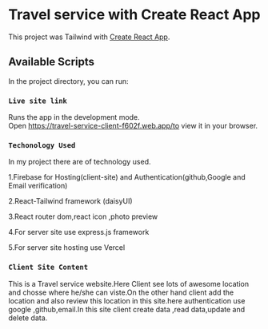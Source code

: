 # Travel service with Create React App

This project was Tailwind with [Create React App](https://github.com/facebook/create-react-app).

## Available Scripts

In the project directory, you can run:

### `Live site link `

Runs the app in the development mode.\
Open https://travel-service-client-f602f.web.app/to view it in your browser.



### `Techonology Used`

In my project there are  of technology used.

1.Firebase for Hosting(client-site) and Authentication(github,Google and Email verification)

2.React-Tailwind framework (daisyUI)

3.React router dom,react icon ,photo preview

4.For server site use express.js framework

5.For server site hosting use Vercel

### `Client Site Content`
This is a Travel service website.Here Client see lots of awesome location and chosse where he/she can viste.On the other hand client add the location and also review this location in this site.here authentication use google ,github,email.In this site client create data ,read data,update and delete data.